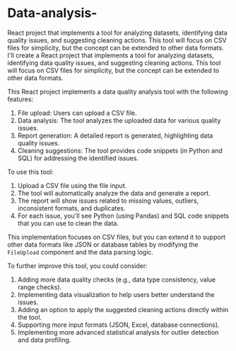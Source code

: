 # Data-analysis-
React project that implements a tool for analyzing datasets, identifying data quality issues, and suggesting cleaning actions. This tool will focus on CSV files for simplicity, but the concept can be extended to other data formats.
I'll create a React project that implements a tool for analyzing datasets, identifying data quality issues, and suggesting cleaning actions. This tool will focus on CSV files for simplicity, but the concept can be extended to other data formats.


This React project implements a data quality analysis tool with the following features:

1. File upload: Users can upload a CSV file.
2. Data analysis: The tool analyzes the uploaded data for various quality issues.
3. Report generation: A detailed report is generated, highlighting data quality issues.
4. Cleaning suggestions: The tool provides code snippets (in Python and SQL) for addressing the identified issues.


To use this tool:

1. Upload a CSV file using the file input.
2. The tool will automatically analyze the data and generate a report.
3. The report will show issues related to missing values, outliers, inconsistent formats, and duplicates.
4. For each issue, you'll see Python (using Pandas) and SQL code snippets that you can use to clean the data.


This implementation focuses on CSV files, but you can extend it to support other data formats like JSON or database tables by modifying the `FileUpload` component and the data parsing logic.

To further improve this tool, you could consider:

1. Adding more data quality checks (e.g., data type consistency, value range checks).
2. Implementing data visualization to help users better understand the issues.
3. Adding an option to apply the suggested cleaning actions directly within the tool.
4. Supporting more input formats (JSON, Excel, database connections).
5. Implementing more advanced statistical analysis for outlier detection and data profiling.

